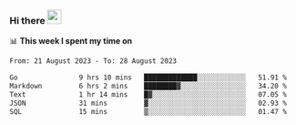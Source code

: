 ### Hi there <a href="https://www.gautamkrishnar.com/"><img src="https://media.giphy.com/media/hvRJCLFzcasrR4ia7z/giphy.gif" width="25px"></a>

📊 **This week I spent my time on**

<!--START_SECTION:waka-->

```txt
From: 21 August 2023 - To: 28 August 2023

Go               9 hrs 10 mins   █████████████░░░░░░░░░░░░   51.91 %
Markdown         6 hrs 2 mins    ████████▓░░░░░░░░░░░░░░░░   34.20 %
Text             1 hr 14 mins    █▓░░░░░░░░░░░░░░░░░░░░░░░   07.05 %
JSON             31 mins         ▓░░░░░░░░░░░░░░░░░░░░░░░░   02.93 %
SQL              15 mins         ▒░░░░░░░░░░░░░░░░░░░░░░░░   01.47 %
```

<!--END_SECTION:waka-->
